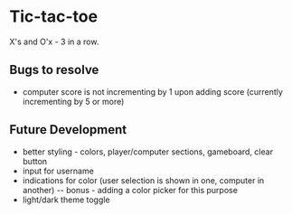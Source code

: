 # Tic-tac-toe

X's and O'x - 3 in a row.

## Bugs to resolve

- computer score is not incrementing by 1 upon adding score (currently incrementing by 5 or more)

## Future Development

- better styling - colors, player/computer sections, gameboard, clear button
- input for username
- indications for color (user selection is shown in one, computer in another)
  -- bonus - adding a color picker for this purpose
- light/dark theme toggle
